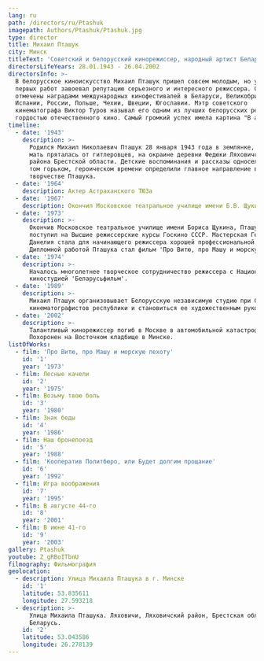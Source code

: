 ```yaml
---
lang: ru
path: /directors/ru/Ptashuk
imagepath: Authors/Ptashuk/Ptashuk.jpg
type: director
title: Михаил Пташук
city: Минск
titleText: 'Советский и белорусский кинорежиссер, народный артист Беларуси.'
directorsLifeYears: 28.01.1943 - 26.04.2002
directorsInfo: >-
  В белорусское киноискусство Михаил Пташук пришел совсем молодым, но уже с
  первых работ завоевал репутацию серьезного и интересного режиссера. С его именем связана целая эпоха в белорусском кино: более 30 фильмов. Его фильмы
  отмечены наградами международных кинофестивалей в Беларуси, Великобритании,
  Испании, России, Польше, Чехии, Швеции, Югославии. Мэтр советского
  кинематографа Виктор Туров называл его одним из лучших белорусских режиссеров,
  гордостью отечественного кино. Самый громкий успех имела картина "В августе 44-го...". Последний свой фильм "Песня Розы" снял по заказу американской кинокомпании.
timeline:
  - date: '1943'
    description: >-
      Родился Михаил Николаевич Пташук 28 января 1943 года в землянке, в которой
      мать пряталась от гитлеровцев, на окраине деревни Федюки Ляховичского
      района Брестской области. Детские воспоминания и рассказы односельчан о
      том горьком, героическом времени определили главное направление в
      творчестве Пташука.
  - date: '1964'
    description: Актер Астраханского ТЮЗа
  - date: '1967'
    description: Окончил Московское театральное училище имени Б.В. Щукина
  - date: '1973'
    description: >-
      Окончив Московское театральное училище имени Бориса Щукина, Пташук
      поступил на Высшие режиссерские курсы Госкино СССР. Мастерская Георгия
      Данелия стала для начинающего режиссера хорошей профессиональной школой.
      Дипломной работой Пташука стал фильм 'Про Витю, про Машу и морскую пехоту'.
  - date: '1974'
    description: >-
      Началось многолетнее творческое сотрудничество режиссера с Национальной
      киностудией 'Беларусьфильм'.
  - date: '1989'
    description: >-
      Михаил Пташук организовывает Белорусскую независимую студию при Союзе
      кинематографистов республики и становиться ее художественным руководителем.
  - date: '2002'
    description: >-
      Талантливый кинорежиссер погиб в Москве в автомобильной катастрофе.
      Похоронен на Восточном кладбище в Минске.
listOfWorks:
  - film: 'Про Витю, про Машу и морскую пехоту'
    id: '1'
    year: '1973'
  - film: Лесные качели
    id: '2'
    year: '1975'
  - film: Возьму твою боль
    id: '3'
    year: '1980'
  - film: Знак беды
    id: '4'
    year: '1986'
  - film: Наш бронепоезд
    id: '5'
    year: '1988'
  - film: 'Кооператив Политбюро, или Будет долгим прощание'
    id: '6'
    year: '1992'
  - film: Игра воображения
    id: '7'
    year: '1995'
  - film: В августе 44-го
    id: '8'
    year: '2001'
  - film: В июне 41-го
    id: '9'
    year: '2003'
gallery: Ptashuk
youtube: Z_gRBoITbnU
filmography: Фильмография
geolocation:
  - description: Улица Михаила Пташука в г. Минске
    id: '1'
    latitude: 53.835611
    longitude: 27.593218
  - description: >-
      Улица Михаила Пташука. Ляховичи, Ляховичский район, Брестская область,
      Беларусь.
    id: '2'
    latitude: 53.043586
    longitude: 26.278139
---
```



